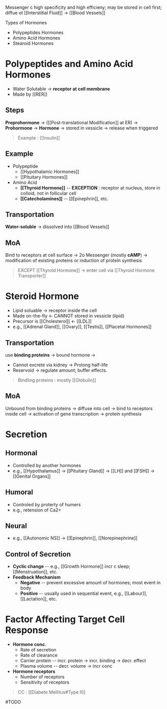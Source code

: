Messenger c high specificity and high efficieny; may be stored in cell first; diffue ot [[Interstitial Fluid]] -> [[Blood Vessels]]

Types of Hormones
- Polypeptides Hormones
- Amino Acid Hormones
- Stearoid Hormones

# Polypeptides and Amino Acid Hormones
- Water Solutable -> **receptor at cell membrane**
- Made by [[RER]]

## Steps
**Preprohormone** -> ([[Post-translational Modification]] at ER) -> **Prohormone** -> **Hormone** -> stored in vessicle -> release when triggered
> Example : [[Insulin]]

## Example
- Polypeptide
	- [[Hypothalamic Hormones]]
	- [[Pituitary Hormones]]
- Amino Acid
	- **[[Thyroid Hormone]]** -- **EXCEPTION** : receptor at nucleus, store in colloid, not in follicular cell
	- **[[Catecholamines]]** -- [[Epinephrin]], etc.

## Transportation
**Water-soluble** -> dissolved into [[Blood Vessels]]

## MoA
Bind to receptors at cell surface -> 2o Messenger (mostly **cAMP**) -> modification of existing proteins or induction of protein synthesis
> EXCEPT [[Thyroid Hormone]] -> enter cell via [[Thyroid Hormone Transporter]]

# Steroid Hormone
- Lipid soluable -> receptor inside the cell
- Made on-the-fly <- CANNOT stored in vessicle (lipid)
- Precursor is [[Cholesterol]] <- [[LDL]] 
- e.g., [[Adrenal Gland]], [[Ovary]], [[Testis]], [[Placetal Hormones]]

## Transportation
use **binding proteins** -> bound hormone ->
- Cannot excrete via kidney -> Prolong half-life
- Reservoid -> regulate amount; buffer effects.
> Bindling proteins : mostly [[Globulin]]

## MoA
Unbound from binding proteins -> diffuse into cell -> bind to receptors inside cell -> activation of gene transcription -> protein synthesis 

# Secretion
## Hormonal
- Controlled by another hormones
- e.g., [[Hypothalamus]] -> [[Pituitary Gland]] -> [[LH]] and [[FSH]] -> [[Genital Organs]]

## Humoral
- Controled by proterty of humers
- e.g., retension of Ca2+

## Neural
- e.g., [[Autonomic NS]] -> [[Epinephrin]], [[Norepinephrine]]

## Control of Secretion
- **Cyclic change** -- e.g., [[Growth Hormone]] incr c sleep; [[Menstruation]], etc.
- **Feedback Mechanism**
	- **Negative** -- prevent excessive amount of hormones; most event in body
	- **Positive** -- usually used in sequential event, e.g., [[Labour]], [[Lactation]], etc.

# Factor Affecting Target Cell Response
- **Hormone conc.**
	- Rate of secretion
	- Rate of clearance
	- Carrier protein -- incr. protein -> incr. binding -> decr. effect
	- Plasma volume -- decr. volume -> incr conc
- **Hormone receptors**
	- Number of receptors
	- Sensitivity of receptors
> CC : [[Diabete Mellitus#Type II]]

#TODO 